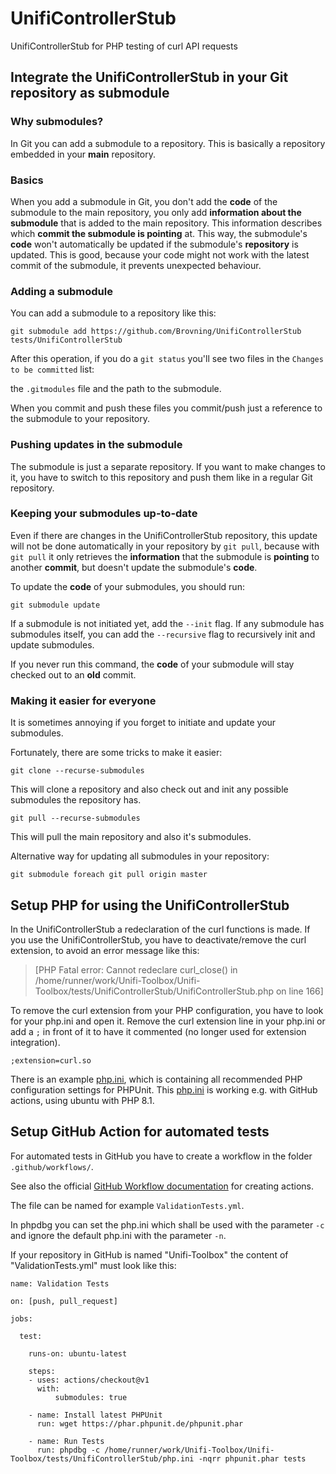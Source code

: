# UnifiControllerStub
UnifiControllerStub for PHP testing of curl API requests


## Integrate the UnifiControllerStub in your Git repository as submodule

### Why submodules?

In Git you can add a submodule to a repository. This is basically a repository embedded in your **main** repository. 


### Basics

When you add a submodule in Git, you don't add the **code** of the submodule to the main repository, you only add **information about the submodule** that is added to the main repository. This information describes which **commit the submodule is pointing** at. This way, the submodule's **code** won't automatically be updated if the submodule's **repository** is updated. This is good, because your code might not work with the latest commit of the submodule, it prevents unexpected behaviour.


### Adding a submodule

You can add a submodule to a repository like this:

    git submodule add https://github.com/Brovning/UnifiControllerStub tests/UnifiControllerStub


After this operation, if you do a `git status` you'll see two files in the `Changes to be committed` list: 

the `.gitmodules` file and the path to the submodule. 

When you commit and push these files you commit/push just a reference to the submodule to your repository.


### Pushing updates in the submodule

The submodule is just a separate repository. If you want to make changes
to it, you have to switch to this repository and push them like
in a regular Git repository. 


### Keeping your submodules up-to-date

Even if there are changes in the UnifiControllerStub repository, this update will not be done automatically in your repository by `git pull`, because with `git pull` it only retrieves the **information** that the submodule is **pointing** to another **commit**, but doesn't update the submodule's **code**. 

To update the **code** of your submodules, you should run:

    git submodule update
    
If a submodule is not initiated yet, add the `--init` flag. If any submodule has submodules itself, you can add the `--recursive` flag to recursively init and update submodules.

If you never run this command, the **code** of your submodule will stay checked out to an **old** commit.


### Making it easier for everyone

It is sometimes annoying if you forget to initiate and update your submodules. 

Fortunately, there are some tricks to make it easier:

    git clone --recurse-submodules
    
This will clone a repository and also check out and init any possible submodules the repository has.

    git pull --recurse-submodules
    
This will pull the main repository and also it's submodules.

Alternative way for updating all submodules in your repository:

    git submodule foreach git pull origin master


## Setup PHP for using the UnifiControllerStub

In the UnifiControllerStub a redeclaration of the curl functions is made.
If you use the UnifiControllerStub, you have to deactivate/remove the curl extension, to avoid an error message like this:
> [PHP Fatal error:  Cannot redeclare curl_close() in /home/runner/work/Unifi-Toolbox/Unifi-Toolbox/tests/UnifiControllerStub/UnifiControllerStub.php on line 166]

To remove the curl extension from your PHP configuration, you have to look for your php.ini and open it.
Remove the curl extension line in your php.ini or add a `;` in front of it to have it commented (no longer used for extension integration).
```
;extension=curl.so
```

There is an example [php.ini](php.ini), which is containing all recommended PHP configuration settings for PHPUnit.
This [php.ini](php.ini) is working e.g. with GitHub actions, using ubuntu with PHP 8.1.


## Setup GitHub Action for automated tests

For automated tests in GitHub you have to create a workflow in the folder `.github/workflows/`.

See also the official [GitHub Workflow documentation](https://docs.github.com/en/actions/learn-github-actions/workflow-syntax-for-github-actions) for creating actions.

The file can be named for example `ValidationTests.yml`.

In phpdbg you can set the php.ini which shall be used with the parameter `-c` and ignore the default php.ini with the parameter `-n`.

If your repository in GitHub is named "Unifi-Toolbox" the content of "ValidationTests.yml" must look like this:
```
name: Validation Tests

on: [push, pull_request]

jobs:

  test:
 
    runs-on: ubuntu-latest
 
    steps:
    - uses: actions/checkout@v1
      with:
          submodules: true

    - name: Install latest PHPUnit
      run: wget https://phar.phpunit.de/phpunit.phar

    - name: Run Tests
      run: phpdbg -c /home/runner/work/Unifi-Toolbox/Unifi-Toolbox/tests/UnifiControllerStub/php.ini -nqrr phpunit.phar tests
```


